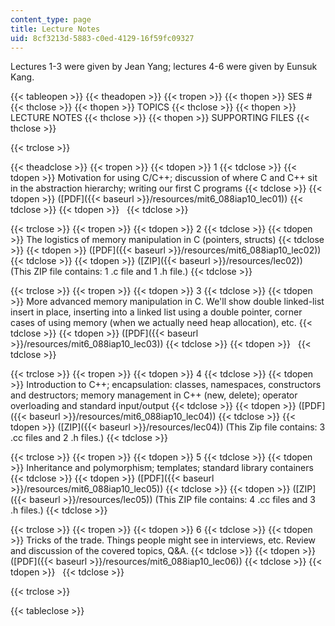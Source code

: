 ```yaml
---
content_type: page
title: Lecture Notes
uid: 8cf3213d-5883-c0ed-4129-16f59fc09327
---
```


Lectures 1-3 were given by Jean Yang; lectures 4-6 were given by Eunsuk Kang.

{{< tableopen >}}
{{< theadopen >}}
{{< tropen >}}
{{< thopen >}}
SES #
{{< thclose >}}
{{< thopen >}}
TOPICS
{{< thclose >}}
{{< thopen >}}
LECTURE NOTES
{{< thclose >}}
{{< thopen >}}
SUPPORTING FILES
{{< thclose >}}

{{< trclose >}}

{{< theadclose >}}
{{< tropen >}}
{{< tdopen >}}
1
{{< tdclose >}}
{{< tdopen >}}
Motivation for using C/C++; discussion of where C and C++ sit in the abstraction hierarchy; writing our first C programs
{{< tdclose >}}
{{< tdopen >}}
([PDF]({{< baseurl >}}/resources/mit6_088iap10_lec01))
{{< tdclose >}}
{{< tdopen >}}
 
{{< tdclose >}}

{{< trclose >}}
{{< tropen >}}
{{< tdopen >}}
2
{{< tdclose >}}
{{< tdopen >}}
The logistics of memory manipulation in C (pointers, structs)
{{< tdclose >}}
{{< tdopen >}}
([PDF]({{< baseurl >}}/resources/mit6_088iap10_lec02))
{{< tdclose >}}
{{< tdopen >}}
([ZIP]({{< baseurl >}}/resources/lec02)) (This ZIP file contains: 1 .c file and 1 .h file.)
{{< tdclose >}}

{{< trclose >}}
{{< tropen >}}
{{< tdopen >}}
3
{{< tdclose >}}
{{< tdopen >}}
More advanced memory manipulation in C. We'll show double linked-list insert in place, inserting into a linked list using a double pointer, corner cases of using memory (when we actually need heap allocation), etc.
{{< tdclose >}}
{{< tdopen >}}
([PDF]({{< baseurl >}}/resources/mit6_088iap10_lec03))
{{< tdclose >}}
{{< tdopen >}}
 
{{< tdclose >}}

{{< trclose >}}
{{< tropen >}}
{{< tdopen >}}
4
{{< tdclose >}}
{{< tdopen >}}
Introduction to C++; encapsulation: classes, namespaces, constructors and destructors; memory management in C++ (new, delete); operator overloading and standard input/output
{{< tdclose >}}
{{< tdopen >}}
([PDF]({{< baseurl >}}/resources/mit6_088iap10_lec04))
{{< tdclose >}}
{{< tdopen >}}
([ZIP]({{< baseurl >}}/resources/lec04)) (This Zip file contains: 3 .cc files and 2 .h files.)
{{< tdclose >}}

{{< trclose >}}
{{< tropen >}}
{{< tdopen >}}
5
{{< tdclose >}}
{{< tdopen >}}
Inheritance and polymorphism; templates; standard library containers
{{< tdclose >}}
{{< tdopen >}}
([PDF]({{< baseurl >}}/resources/mit6_088iap10_lec05))
{{< tdclose >}}
{{< tdopen >}}
([ZIP]({{< baseurl >}}/resources/lec05)) (This ZIP file contains: 4 .cc files and 3 .h files.)
{{< tdclose >}}

{{< trclose >}}
{{< tropen >}}
{{< tdopen >}}
6
{{< tdclose >}}
{{< tdopen >}}
Tricks of the trade. Things people might see in interviews, etc. Review and discussion of the covered topics, Q&A.
{{< tdclose >}}
{{< tdopen >}}
([PDF]({{< baseurl >}}/resources/mit6_088iap10_lec06))
{{< tdclose >}}
{{< tdopen >}}
 
{{< tdclose >}}

{{< trclose >}}

{{< tableclose >}}